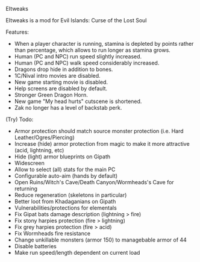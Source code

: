 EItweaks

EItweaks is a mod for Evil Islands: Curse of the Lost Soul

Features:
- When a player character is running, stamina is depleted by points rather than percentage, which allows to run longer as stamina grows.
- Human (PC and NPC) run speed slightly increased.
- Human (PC and NPC) walk speed considerably increased.
- Dragons drop hide in addition to bones.
- 1C/Nival intro movies are disabled.
- New game starting movie is disabled.
- Help screens are disabled by default.
- Stronger Green Dragon Horn.
- New game "My head hurts" cutscene is shortened.
- Zak no longer has a level of backstab perk.

(Try) Todo:
- Armor protection should match source monster protection (i.e. Hard Leather/Ogres/Piercing)
- Increase (hide) armor protection from magic to make it more attractive (acid, lightning, etc)
- Hide (light) armor blueprints on Gipath
- Widescreen
- Allow to select (all) stats for the main PC
- Configurable auto-aim (hands by default)
- Open Ruins/Witch's Cave/Death Canyon/Wormheads's Cave for returning
- Reduce regeneration (skeletons in particular)
- Better loot from Khadaganians on Gipath
- Vulnerabilities/protections for elementals
- Fix Gipat bats damage description (lightning > fire)
- Fix stony harpies protection (fire > lightning)
- Fix grey harpies protection (fire > acid)
- Fix Wormheads fire resistance
- Change unkillable monsters (armor 150) to managebable armor of 44
- Disable batteries
- Make run speed/length dependent on current load
